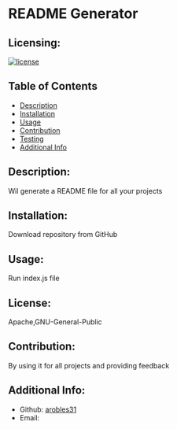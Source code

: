 # README Generator
  ## Licensing:
  [![license](https://img.shields.io/badge/license-Apache,GNU-General-Public-blue)](https://shields.io)
  ## Table of Contents 
  - [Description](#description)
  - [Installation](#installation)
  - [Usage](#usage)
  - [Contribution](#contribution)
  - [Testing](#testing)
  - [Additional Info](#additional-info)
  ## Description:
  Wil generate a README file for all your projects
  ## Installation:
  Download repository from GitHub
  ## Usage:
  Run index.js file
  ## License:
  Apache,GNU-General-Public
  ## Contribution:
  By using it for all projects and providing feedback
   ## Additional Info:
  - Github: [arobles31](https://github.com/arobles31)
  - Email:  